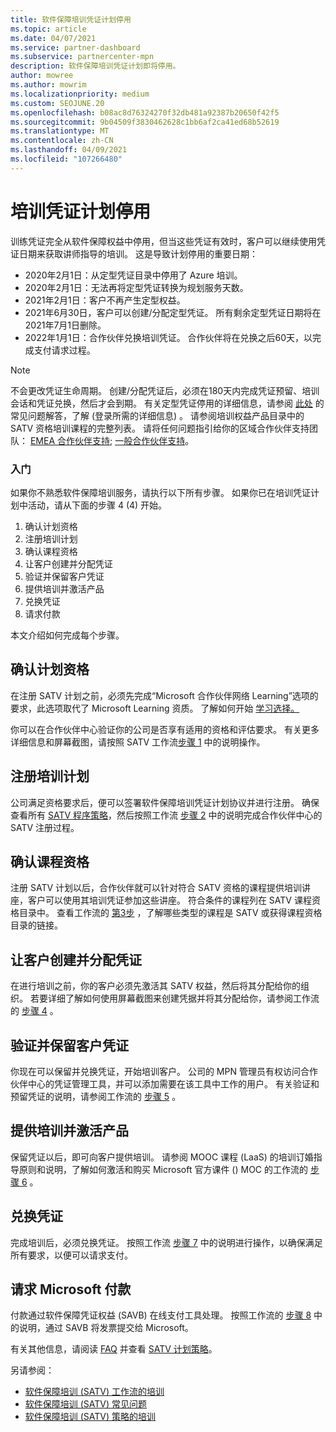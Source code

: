 ```yaml
---
title: 软件保障培训凭证计划停用
ms.topic: article
ms.date: 04/07/2021
ms.service: partner-dashboard
ms.subservice: partnercenter-mpn
description: 软件保障培训凭证计划即将停用。
author: mowree
ms.author: mowrim
ms.localizationpriority: medium
ms.custom: SEOJUNE.20
ms.openlocfilehash: b08ac8d76324270f32db481a92387b20650f42f5
ms.sourcegitcommit: 9b04509f3830462628c1bb6af2ca41ed68b52619
ms.translationtype: MT
ms.contentlocale: zh-CN
ms.lasthandoff: 04/09/2021
ms.locfileid: "107266480"
---
```

# <a name="training-vouchers-program-retirement"></a>培训凭证计划停用

训练凭证完全从软件保障权益中停用，但当这些凭证有效时，客户可以继续使用凭证日期来获取讲师指导的培训。 这是导致计划停用的重要日期： 

- 2020年2月1日：从定型凭证目录中停用了 Azure 培训。
- 2020年2月1日：无法再将定型凭证转换为规划服务天数。  
- 2021年2月1日：客户不再产生定型权益。 
- 2021年6月30日，客户可以创建/分配定型凭证。 所有剩余定型凭证日期将在2021年7月1日删除。
- 2022年1月1日：合作伙伴兑换培训凭证。 合作伙伴将在兑换之后60天，以完成支付请求过程。  

>[!NOTE]
>不会更改凭证生命周期。 创建/分配凭证后，必须在180天内完成凭证预留、培训会话和凭证兑换，然后才会到期。  有关定型凭证停用的详细信息，请参阅 [此处](https://partner.microsoft.com/resources/collection/software-assurance-benefit-changes#/) 的常见问题解答，了解 (登录所需的详细信息) 。  请参阅培训权益产品目录中的 SATV 资格培训课程的完整列表。  请将任何问题指引给你的区域合作伙伴支持团队： [EMEA 合作伙伴支持](mailto:savoucher@msdirectservices.com); [一般合作伙伴支持](https://partner.microsoft.com/dashboard/support/servicerequests)。



### <a name="get-started"></a>入门

如果你不熟悉软件保障培训服务，请执行以下所有步骤。 如果你已在培训凭证计划中活动，请从下面的步骤 4 (4) 开始。 

1. 确认计划资格
2. 注册培训计划
3. 确认课程资格
4. 让客户创建并分配凭证
5. 验证并保留客户凭证
6. 提供培训并激活产品
7. 兑换凭证
8. 请求付款

本文介绍如何完成每个步骤。

## <a name="confirm-program-eligibility"></a>确认计划资格

在注册 SATV 计划之前，必须先完成“Microsoft 合作伙伴网络 Learning”选项的要求，此选项取代了 Microsoft Learning 资质。 了解如何开始 [学习选择。](https://partner.microsoft.com/membership/learning-partners)

你可以在合作伙伴中心验证你的公司是否享有适用的资格和评估要求。 有关更多详细信息和屏幕截图，请按照 SATV 工作流[步骤 1](https://query.prod.cms.rt.microsoft.com/cms/api/am/binary/RE4s3bB) 中的说明操作。

## <a name="enroll-in-the-training-program"></a>注册培训计划

公司满足资格要求后，便可以签署软件保障培训凭证计划协议并进行注册。 确保查看所有 [SATV 程序策略](https://query.prod.cms.rt.microsoft.com/cms/api/am/binary/RE3koEP)，然后按照工作流 [步骤 2](https://query.prod.cms.rt.microsoft.com/cms/api/am/binary/RE4s3bB) 中的说明完成合作伙伴中心的 SATV 注册过程。


## <a name="confirm-course-eligibility"></a>确认课程资格
注册 SATV 计划以后，合作伙伴就可以针对符合 SATV 资格的课程提供培训讲座，客户可以使用其培训凭证参加这些讲座。 符合条件的课程列在 SATV 课程资格目录中。 查看工作流的 [第3步](https://query.prod.cms.rt.microsoft.com/cms/api/am/binary/RE4s3bB) ，了解哪些类型的课程是 SATV 或获得课程资格目录的链接。

## <a name="have-customer-create-and-assign-voucher"></a>让客户创建并分配凭证

在进行培训之前，你的客户必须先激活其 SATV 权益，然后将其分配给你的组织。 若要详细了解如何使用屏幕截图来创建凭据并将其分配给你，请参阅工作流的 [步骤 4](https://query.prod.cms.rt.microsoft.com/cms/api/am/binary/RE4s3bB) 。

## <a name="validate-and-reserve-customer-vouchers"></a>验证并保留客户凭证

你现在可以保留并兑换凭证，开始培训客户。 公司的 MPN 管理员有权访问合作伙伴中心的凭证管理工具，并可以添加需要在该工具中工作的用户。 有关验证和预留凭证的说明，请参阅工作流的 [步骤 5](https://query.prod.cms.rt.microsoft.com/cms/api/am/binary/RE4s3bB) 。

## <a name="deliver-training-and-activate-product"></a>提供培训并激活产品

保留凭证以后，即可向客户提供培训。 请参阅 MOOC 课程 (LaaS) 的培训订婚指导原则和说明，了解如何激活和购买 Microsoft 官方课件 () MOC 的工作流的 [步骤 6](https://query.prod.cms.rt.microsoft.com/cms/api/am/binary/RE4s3bB) 。

## <a name="redeem-voucher"></a>兑换凭证

完成培训后，必须兑换凭证。 按照工作流 [步骤 7](https://query.prod.cms.rt.microsoft.com/cms/api/am/binary/RE4s3bB) 中的说明进行操作，以确保满足所有要求，以便可以请求支付。 


## <a name="request-payment-from-microsoft"></a>请求 Microsoft 付款

付款通过软件保障凭证权益 (SAVB) 在线支付工具处理。 按照工作流的 [步骤 8](https://query.prod.cms.rt.microsoft.com/cms/api/am/binary/RE4s3bB) 中的说明，通过 SAVB 将发票提交给 Microsoft。 

有关其他信息，请阅读 [FAQ](https://query.prod.cms.rt.microsoft.com/cms/api/am/binary/RE3kz5o) 并查看 [SATV 计划策略](https://query.prod.cms.rt.microsoft.com/cms/api/am/binary/RE3koEP)。

另请参阅：

- [软件保障培训 (SATV) 工作流的培训](https://query.prod.cms.rt.microsoft.com/cms/api/am/binary/RE4s3bB)
- [软件保障培训 (SATV) 常见问题](https://query.prod.cms.rt.microsoft.com/cms/api/am/binary/RE3kz5o)
- [软件保障培训 (SATV) 策略的培训](https://query.prod.cms.rt.microsoft.com/cms/api/am/binary/RE3koEP)
